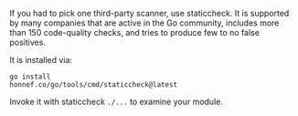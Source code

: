 If you had to pick one third-party scanner, use staticcheck. It is supported by many companies that are active in the Go community, includes more than 150 code-quality checks, and tries to produce few to no false positives.

It is installed via:

```
go install
honnef.co/go/tools/cmd/staticcheck@latest
```

Invoke it with staticcheck `./...` to examine your module.
